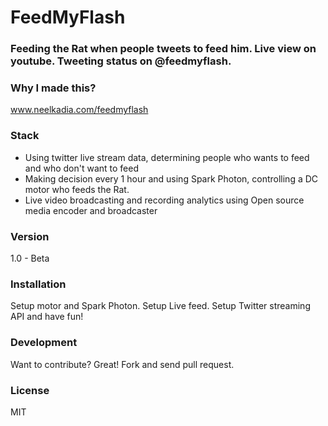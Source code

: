 # FeedMyFlash

### Feeding the Rat when people tweets to feed him. Live view on youtube. Tweeting status on @feedmyflash.


### Why I made this?
www.neelkadia.com/feedmyflash

### Stack
* Using twitter live stream data, determining people who wants to feed and who don't want to feed<br />
* Making decision every 1 hour and using Spark Photon, controlling a DC motor who feeds the Rat.<br />
* Live video broadcasting and recording analytics using Open source media encoder and broadcaster


### Version
1.0 - Beta

### Installation

Setup motor and Spark Photon. Setup Live feed. Setup Twitter streaming API and have fun!

### Development

Want to contribute? Great! Fork and send pull request.

### License

MIT
